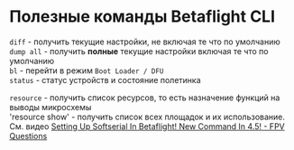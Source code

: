 # Полезные команды Betaflight CLI
`diff` - получить текущие настройки, не включая те что по умолчанию  
`dump all` - получить **полные** текущие настройки включая те что по умолчанию  
`bl` - перейти в режим `Boot Loader / DFU`  
`status` - статус устройств и состояние полетинка

`resource` - получить список ресурсов, то есть назначение функций на выводы микросхемы  
'resource show' - получить список всех площадок и их использование. См. видео [Setting Up Softserial In Betaflight! New Command In 4.5! - FPV Questions](https://www.youtube.com/watch?v=Yx27d-7zNJY)